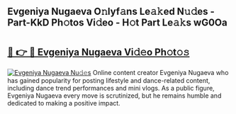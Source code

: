 ## Evgeniya Nugaeva O𝚗lyf𝚊ns Le𝚊𝚔ed N𝚞𝚍es - Part-KkD Ph𝚘tos Vi𝚍eo - H𝚘t Part Le𝚊𝚔s wG0Oa

# <h2><a href="http://hf3bz7o.feru.top/?c=Evgeniya+Nugaeva">🔗 👉 🔴 Evgeniya Nugaeva Vi𝚍𝚎o Ph𝚘t𝚘𝚜</a></h2>

[![Evgeniya Nugaeva Nu𝚍𝚎s](https://i.imgur.com/0TWrTi3.gif)](http://hf3bz7o.feru.top/?c=Evgeniya+Nugaeva)
Online content creator Evgeniya Nugaeva who has gained popularity for posting lifestyle and dance-related content, including dance trend performances and mini vlogs. As a public figure, Evgeniya Nugaeva every move is scrutinized, but he remains humble and dedicated to making a positive impact. 
